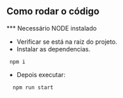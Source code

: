 ## Como rodar o código
  *** Necessário NODE instalado
  - Verificar se está na raiz do projeto.
  - Instalar as dependencias.
 ```
  npm i
 ```
  - Depois executar: 
```
  npm run start
```
